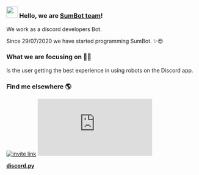 # 

### <img src="https://media.giphy.com/media/hvRJCLFzcasrR4ia7z/giphy.gif" width="30px"> Hello, we are [SumBot team](https://discord.com/api/oauth2/authorize?client_id=738120633430573176&permissions=8&scope=bot)!

We work as a discord developers Bot.

Since 29/07/2020 we have started programming SumBot. ✨😍

### What we are focusing on 👨‍💻

Is the user getting the best experience in using robots on the Discord app.

### Find me elsewhere 🌎

[![invite link](https://img.shields.io/discord/740565704553791528)](https://www.linkedin.com/in/diogorodrigues02/)  [![discors.py](https://img.shields.io/pypi/v/discord.py)](https://twitter.com/_diogorodrigues)


**[discord.py](https://www.diogorodrigues.dev/)**

